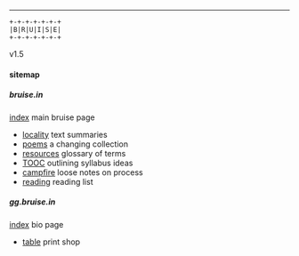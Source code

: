 
---

```
+-+-+-+-+-+-+
|B|R|U|I|S|E|
+-+-+-+-+-+-+
```

v1.5

#### sitemap

##### bruise.in

[index](https://bruise.in)						main bruise page  
- [locality](https://bruise.in/locality.html)		text summaries  
- [poems](https://bruise.in/poems.html) a changing collection  
- [resources](https://bruise.in/resources.html)			glossary of terms  
- [TOOC](https://bruise.in/tooc.html)					outlining syllabus ideas  
- [campfire](https://bruise.in/campfire.html)			loose notes on process  
- [reading](https://bruise.in/reading.html)		reading list

##### gg.bruise.in

[index](https://gg.bruise.in)		bio page  
- [table](https://gg.bruise.in/table.html)	print shop
